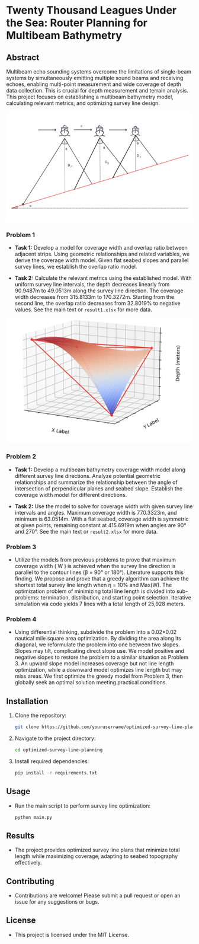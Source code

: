 # Twenty Thousand Leagues Under the Sea: Router Planning for Multibeam Bathymetry

## Abstract

Multibeam echo sounding systems overcome the limitations of single-beam systems by simultaneously emitting multiple sound beams and receiving echoes, enabling multi-point measurement and wide coverage of depth data collection. This is crucial for depth measurement and terrain analysis. This project focuses on establishing a multibeam bathymetry model, calculating relevant metrics, and optimizing survey line design.

![model](model.png)



### Problem 1

- **Task 1:** Develop a model for coverage width and overlap ratio between adjacent strips. Using geometric relationships and related variables, we derive the coverage width model. Given flat seabed slopes and parallel survey lines, we establish the overlap ratio model.
  
- **Task 2:** Calculate the relevant metrics using the established model. With uniform survey line intervals, the depth decreases linearly from 90.9487m to 49.0513m along the survey line direction. The coverage width decreases from 315.8133m to 170.3272m. Starting from the second line, the overlap ratio decreases from 32.8019% to negative values. See the main text or `result1.xlsx` for more data.

![sea](sea.png)

### Problem 2

- **Task 1:** Develop a multibeam bathymetry coverage width model along different survey line directions. Analyze potential geometric relationships and summarize the relationship between the angle of intersection of perpendicular planes and seabed slope. Establish the coverage width model for different directions.

- **Task 2:** Use the model to solve for coverage width with given survey line intervals and angles. Maximum coverage width is 770.3323m, and minimum is 63.0514m. With a flat seabed, coverage width is symmetric at given points, remaining constant at 415.6919m when angles are 90° and 270°. See the main text or `result2.xlsx` for more data.

### Problem 3

- Utilize the models from previous problems to prove that maximum coverage width \( W \) is achieved when the survey line direction is parallel to the contour lines (β = 90° or 180°). Literature supports this finding. We propose and prove that a greedy algorithm can achieve the shortest total survey line length when η = 10% and Max(W). The optimization problem of minimizing total line length is divided into sub-problems: termination, distribution, and starting point selection. Iterative simulation via code yields 7 lines with a total length of 25,928 meters.

### Problem 4

- Using differential thinking, subdivide the problem into a 0.02*0.02 nautical mile square area optimization. By dividing the area along its diagonal, we reformulate the problem into one between two slopes. Slopes may tilt, complicating direct slope use. We model positive and negative slopes to restore the problem to a similar situation as Problem 3. An upward slope model increases coverage but not line length optimization, while a downward model optimizes line length but may miss areas. We first optimize the greedy model from Problem 3, then globally seek an optimal solution meeting practical conditions.

## Installation

1. Clone the repository:
    ```bash
    git clone https://github.com/yourusername/optimized-survey-line-planning.git
    ```

2. Navigate to the project directory:
    ```bash
    cd optimized-survey-line-planning
    ```

3. Install required dependencies:
    ```bash
    pip install -r requirements.txt
    ```

## Usage

- Run the main script to perform survey line optimization:
    ```bash
    python main.py
    ```

## Results

- The project provides optimized survey line plans that minimize total length while maximizing coverage, adapting to seabed topography effectively.

## Contributing

- Contributions are welcome! Please submit a pull request or open an issue for any suggestions or bugs.

## License

- This project is licensed under the MIT License.
